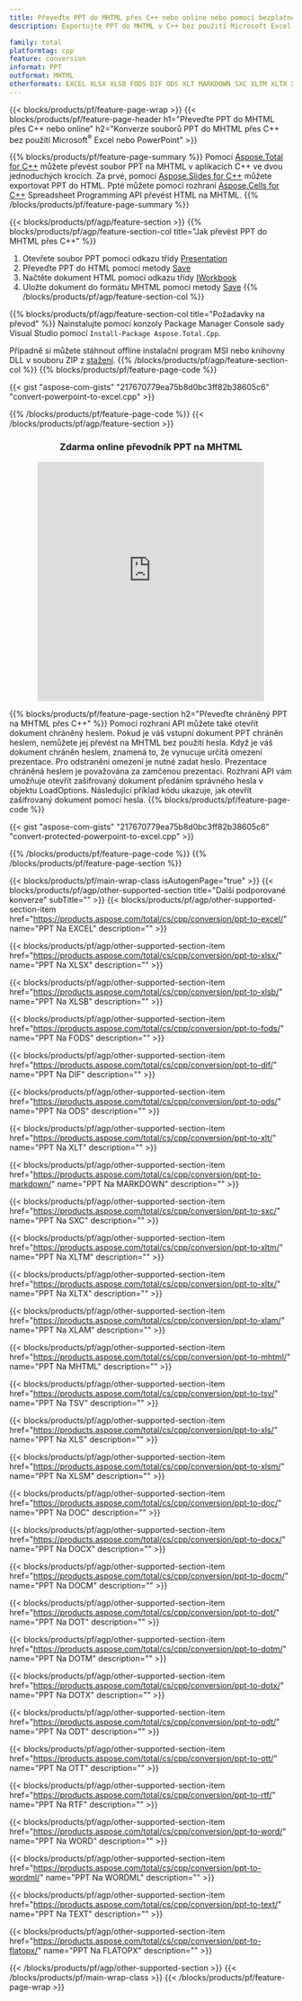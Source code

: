 ```yaml
---
title: Převeďte PPT do MHTML přes C++ nebo online nebo pomocí bezplatného online převodníku
description: Exportujte PPT do MHTML v C++ bez použití Microsoft Excel nebo Powerpoint nebo online. Před integrací kódu rychle otestujte bezplatný online převodník POT na CSV.

family: total
platformtag: cpp
feature: conversion
informat: PPT
outformat: MHTML
otherformats: EXCEL XLSX XLSB FODS DIF ODS XLT MARKDOWN SXC XLTM XLTX XLAM CSV TSV XLS XLSM DOC DOCX DOCM DOT DOTM DOTX ODT OTT RTF WORD WORDML TEXT FLATOPX
---
```

{{< blocks/products/pf/feature-page-wrap >}}
{{< blocks/products/pf/feature-page-header h1="Převeďte PPT do MHTML přes C++ nebo online" h2="Konverze souborů PPT do MHTML přes C++ bez použití Microsoft<sup>&reg;</sup> Excel nebo PowerPoint" >}}

{{% blocks/products/pf/feature-page-summary %}}
Pomocí [Aspose.Total for C++](https://products.aspose.com/total/cpp/) můžete převést soubor PPT na MHTML v aplikacích C++ ve dvou jednoduchých krocích. Za prvé, pomocí [Aspose.Slides for C++](https://products.aspose.com/slides/cpp/) můžete exportovat PPT do HTML. Ppté můžete pomocí rozhraní [Aspose.Cells for C++](https://products.aspose.com/cells/cpp/) Spreadsheet Programming API převést HTML na MHTML. 
{{% /blocks/products/pf/feature-page-summary  %}}

{{< blocks/products/pf/agp/feature-section >}}
{{% blocks/products/pf/agp/feature-section-col title="Jak převést PPT do MHTML přes C++" %}}
1. Otevřete soubor PPT pomocí odkazu třídy [Presentation](https://reference.aspose.com/slides/cpp/class/aspose.slides.presentation)
2. Převeďte PPT do HTML pomocí metody [Save](https://reference.aspose.com/slides/cpp/class/aspose.slides.presentation#a06fe2a156063c8c3e5ada2713bb697ba)
3. Načtěte dokument HTML pomocí odkazu třídy [IWorkbook](https://reference.aspose.com/cells/cpp/class/aspose.cells.i_workbook)
4. Uložte dokument do formátu MHTML pomocí metody [Save](https://reference.aspose.com/cells/cpp/class/aspose.cells.i_workbook#a5dc7de23f7ceba76a05dc1d49f51502e)
{{% /blocks/products/pf/agp/feature-section-col %}}

{{% blocks/products/pf/agp/feature-section-col title="Požadavky na převod" %}}
Nainstalujte pomocí konzoly Package Manager Console sady Visual Studio pomocí ```Install-Package Aspose.Total.Cpp```.

Případně si můžete stáhnout offline instalační program MSI nebo knihovny DLL v souboru ZIP z [stažení](https://releases.aspose.comtotal/cpp).
{{% /blocks/products/pf/agp/feature-section-col %}}
{{% blocks/products/pf/feature-page-code %}}

{{< gist "aspose-com-gists" "217670779ea75b8d0bc3ff82b38605c6" "convert-powerpoint-to-excel.cpp" >}}



{{% /blocks/products/pf/feature-page-code %}}
{{< /blocks/products/pf/agp/feature-section >}}
<div class="container-fluid agp-content bg-white aboutfile box-1 vh100 section nopbtm">
<div class=container>
<div class=row>
<div class="demobox tc col-md-12 padding-0" align="center">

<h3>Zdarma online převodník PPT na MHTML</h3>

<iframe style="border: none; height: 426px;" scrolling="no" src="https://total-conversion-app-65z5r2lp.qa.k8s.dynabic.com/?to=mhtml&from=ppt" id="child-iframe" width="80%"></iframe>

</div></div>
</div></div>

{{% blocks/products/pf/feature-page-section  h2="Převeďte chráněný PPT na MHTML přes C++" %}}
Pomocí rozhraní API můžete také otevřít dokument chráněný heslem. Pokud je váš vstupní dokument PPT chráněn heslem, nemůžete jej převést na MHTML bez použití hesla. Když je váš dokument chráněn heslem, znamená to, že vynucuje určitá omezení prezentace. Pro odstranění omezení je nutné zadat heslo. Prezentace chráněná heslem je považována za zamčenou prezentaci. Rozhraní API vám umožňuje otevřít zašifrovaný dokument předáním správného hesla v objektu LoadOptions. Následující příklad kódu ukazuje, jak otevřít zašifrovaný dokument pomocí hesla.
{{% blocks/products/pf/feature-page-code %}}

{{< gist "aspose-com-gists" "217670779ea75b8d0bc3ff82b38605c6" "convert-protected-powerpoint-to-excel.cpp" >}}

{{% /blocks/products/pf/feature-page-code  %}}
{{% /blocks/products/pf/feature-page-section %}}

{{< blocks/products/pf/main-wrap-class isAutogenPage="true" >}}
{{< blocks/products/pf/agp/other-supported-section title="Další podporované konverze" subTitle="" >}}
{{< blocks/products/pf/agp/other-supported-section-item href="https://products.aspose.com/total/cs/cpp/conversion/ppt-to-excel/" name="PPT Na EXCEL" description="" >}}

{{< blocks/products/pf/agp/other-supported-section-item href="https://products.aspose.com/total/cs/cpp/conversion/ppt-to-xlsx/" name="PPT Na XLSX" description="" >}}

{{< blocks/products/pf/agp/other-supported-section-item href="https://products.aspose.com/total/cs/cpp/conversion/ppt-to-xlsb/" name="PPT Na XLSB" description="" >}}

{{< blocks/products/pf/agp/other-supported-section-item href="https://products.aspose.com/total/cs/cpp/conversion/ppt-to-fods/" name="PPT Na FODS" description="" >}}

{{< blocks/products/pf/agp/other-supported-section-item href="https://products.aspose.com/total/cs/cpp/conversion/ppt-to-dif/" name="PPT Na DIF" description="" >}}

{{< blocks/products/pf/agp/other-supported-section-item href="https://products.aspose.com/total/cs/cpp/conversion/ppt-to-ods/" name="PPT Na ODS" description="" >}}

{{< blocks/products/pf/agp/other-supported-section-item href="https://products.aspose.com/total/cs/cpp/conversion/ppt-to-xlt/" name="PPT Na XLT" description="" >}}

{{< blocks/products/pf/agp/other-supported-section-item href="https://products.aspose.com/total/cs/cpp/conversion/ppt-to-markdown/" name="PPT Na MARKDOWN" description="" >}}

{{< blocks/products/pf/agp/other-supported-section-item href="https://products.aspose.com/total/cs/cpp/conversion/ppt-to-sxc/" name="PPT Na SXC" description="" >}}

{{< blocks/products/pf/agp/other-supported-section-item href="https://products.aspose.com/total/cs/cpp/conversion/ppt-to-xltm/" name="PPT Na XLTM" description="" >}}

{{< blocks/products/pf/agp/other-supported-section-item href="https://products.aspose.com/total/cs/cpp/conversion/ppt-to-xltx/" name="PPT Na XLTX" description="" >}}

{{< blocks/products/pf/agp/other-supported-section-item href="https://products.aspose.com/total/cs/cpp/conversion/ppt-to-xlam/" name="PPT Na XLAM" description="" >}}

{{< blocks/products/pf/agp/other-supported-section-item href="https://products.aspose.com/total/cs/cpp/conversion/ppt-to-mhtml/" name="PPT Na MHTML" description="" >}}

{{< blocks/products/pf/agp/other-supported-section-item href="https://products.aspose.com/total/cs/cpp/conversion/ppt-to-tsv/" name="PPT Na TSV" description="" >}}

{{< blocks/products/pf/agp/other-supported-section-item href="https://products.aspose.com/total/cs/cpp/conversion/ppt-to-xls/" name="PPT Na XLS" description="" >}}

{{< blocks/products/pf/agp/other-supported-section-item href="https://products.aspose.com/total/cs/cpp/conversion/ppt-to-xlsm/" name="PPT Na XLSM" description="" >}}

{{< blocks/products/pf/agp/other-supported-section-item href="https://products.aspose.com/total/cs/cpp/conversion/ppt-to-doc/" name="PPT Na DOC" description="" >}}

{{< blocks/products/pf/agp/other-supported-section-item href="https://products.aspose.com/total/cs/cpp/conversion/ppt-to-docx/" name="PPT Na DOCX" description="" >}}

{{< blocks/products/pf/agp/other-supported-section-item href="https://products.aspose.com/total/cs/cpp/conversion/ppt-to-docm/" name="PPT Na DOCM" description="" >}}

{{< blocks/products/pf/agp/other-supported-section-item href="https://products.aspose.com/total/cs/cpp/conversion/ppt-to-dot/" name="PPT Na DOT" description="" >}}

{{< blocks/products/pf/agp/other-supported-section-item href="https://products.aspose.com/total/cs/cpp/conversion/ppt-to-dotm/" name="PPT Na DOTM" description="" >}}

{{< blocks/products/pf/agp/other-supported-section-item href="https://products.aspose.com/total/cs/cpp/conversion/ppt-to-dotx/" name="PPT Na DOTX" description="" >}}

{{< blocks/products/pf/agp/other-supported-section-item href="https://products.aspose.com/total/cs/cpp/conversion/ppt-to-odt/" name="PPT Na ODT" description="" >}}

{{< blocks/products/pf/agp/other-supported-section-item href="https://products.aspose.com/total/cs/cpp/conversion/ppt-to-ott/" name="PPT Na OTT" description="" >}}

{{< blocks/products/pf/agp/other-supported-section-item href="https://products.aspose.com/total/cs/cpp/conversion/ppt-to-rtf/" name="PPT Na RTF" description="" >}}

{{< blocks/products/pf/agp/other-supported-section-item href="https://products.aspose.com/total/cs/cpp/conversion/ppt-to-word/" name="PPT Na WORD" description="" >}}

{{< blocks/products/pf/agp/other-supported-section-item href="https://products.aspose.com/total/cs/cpp/conversion/ppt-to-wordml/" name="PPT Na WORDML" description="" >}}

{{< blocks/products/pf/agp/other-supported-section-item href="https://products.aspose.com/total/cs/cpp/conversion/ppt-to-text/" name="PPT Na TEXT" description="" >}}

{{< blocks/products/pf/agp/other-supported-section-item href="https://products.aspose.com/total/cs/cpp/conversion/ppt-to-flatopx/" name="PPT Na FLATOPX" description="" >}}


{{< /blocks/products/pf/agp/other-supported-section >}}
{{< /blocks/products/pf/main-wrap-class >}}
{{< /blocks/products/pf/feature-page-wrap >}}